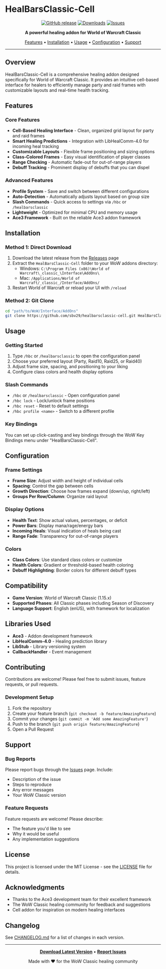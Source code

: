 # HealBarsClassic-Cell

<div align="center">

[![GitHub release](https://img.shields.io/github/v/release/sbv29/healbarsclassic-cell?style=flat-square)](https://github.com/sbv29/healbarsclassic-cell/releases)
[![Downloads](https://img.shields.io/github/downloads/sbv29/healbarsclassic-cell/total?style=flat-square)](https://github.com/sbv29/healbarsclassic-cell/releases)
[![Issues](https://img.shields.io/github/issues/sbv29/healbarsclassic-cell?style=flat-square)](https://github.com/sbv29/healbarsclassic-cell/issues)

**A powerful healing addon for World of Warcraft Classic**

[Features](#features) • [Installation](#installation) • [Usage](#usage) • [Configuration](#configuration) • [Support](#support)

</div>

---

## Overview

HealBarsClassic-Cell is a comprehensive healing addon designed specifically for World of Warcraft Classic. It provides an intuitive cell-based interface for healers to efficiently manage party and raid frames with customizable layouts and real-time health tracking.

## Features

### Core Features
- **Cell-Based Healing Interface** - Clean, organized grid layout for party and raid frames
- **Smart Healing Predictions** - Integration with LibHealComm-4.0 for incoming heal tracking
- **Customizable Layouts** - Flexible frame positioning and sizing options
- **Class-Colored Frames** - Easy visual identification of player classes
- **Range Checking** - Automatic fade-out for out-of-range players
- **Debuff Tracking** - Prominent display of debuffs that you can dispel

### Advanced Features
- **Profile System** - Save and switch between different configurations
- **Auto-Detection** - Automatically adjusts layout based on group size
- **Slash Commands** - Quick access to settings via `/hbc` or `/healbarsclassic`
- **Lightweight** - Optimized for minimal CPU and memory usage
- **Ace3 Framework** - Built on the reliable Ace3 addon framework

## Installation

### Method 1: Direct Download
1. Download the latest release from the [Releases](https://github.com/sbv29/healbarsclassic-cell/releases) page
2. Extract the `HealBarsClassic-Cell` folder to your WoW addons directory:
   - Windows: `C:\Program Files (x86)\World of Warcraft\_classic_\Interface\AddOns\`
   - Mac: `/Applications/World of Warcraft/_classic_/Interface/AddOns/`
3. Restart World of Warcraft or reload your UI with `/reload`

### Method 2: Git Clone
```bash
cd "path/to/WoW/Interface/AddOns"
git clone https://github.com/sbv29/healbarsclassic-cell.git HealBarsClassic-Cell
```

## Usage

### Getting Started
1. Type `/hbc` or `/healbarsclassic` to open the configuration panel
2. Choose your preferred layout (Party, Raid10, Raid25, or Raid40)
3. Adjust frame size, spacing, and positioning to your liking
4. Configure class colors and health display options

### Slash Commands
- `/hbc` or `/healbarsclassic` - Open configuration panel
- `/hbc lock` - Lock/unlock frame positions
- `/hbc reset` - Reset to default settings
- `/hbc profile <name>` - Switch to a different profile

### Key Bindings
You can set up click-casting and key bindings through the WoW Key Bindings menu under "HealBarsClassic-Cell".

## Configuration

### Frame Settings
- **Frame Size**: Adjust width and height of individual cells
- **Spacing**: Control the gap between cells
- **Growth Direction**: Choose how frames expand (down/up, right/left)
- **Groups Per Row/Column**: Organize raid layout

### Display Options
- **Health Text**: Show actual values, percentages, or deficit
- **Power Bars**: Display mana/rage/energy bars
- **Incoming Heals**: Visual indication of heals being cast
- **Range Fade**: Transparency for out-of-range players

### Colors
- **Class Colors**: Use standard class colors or customize
- **Health Colors**: Gradient or threshold-based health coloring
- **Debuff Highlighting**: Border colors for different debuff types

## Compatibility

- **Game Version**: World of Warcraft Classic (1.15.x)
- **Supported Phases**: All Classic phases including Season of Discovery
- **Language Support**: English (enUS), with framework for localization

## Libraries Used

- **Ace3** - Addon development framework
- **LibHealComm-4.0** - Healing prediction library
- **LibStub** - Library versioning system
- **CallbackHandler** - Event management

## Contributing

Contributions are welcome! Please feel free to submit issues, feature requests, or pull requests.

### Development Setup
1. Fork the repository
2. Create your feature branch (`git checkout -b feature/AmazingFeature`)
3. Commit your changes (`git commit -m 'Add some AmazingFeature'`)
4. Push to the branch (`git push origin feature/AmazingFeature`)
5. Open a Pull Request

## Support

### Bug Reports
Please report bugs through the [Issues](https://github.com/sbv29/healbarsclassic-cell/issues) page. Include:
- Description of the issue
- Steps to reproduce
- Any error messages
- Your WoW Classic version

### Feature Requests
Feature requests are welcome! Please describe:
- The feature you'd like to see
- Why it would be useful
- Any implementation suggestions

## License

This project is licensed under the MIT License - see the [LICENSE](LICENSE) file for details.

## Acknowledgments

- Thanks to the Ace3 development team for their excellent framework
- The WoW Classic healing community for feedback and suggestions
- Cell addon for inspiration on modern healing interfaces

## Changelog

See [CHANGELOG.md](CHANGELOG.md) for a list of changes in each version.

---

<div align="center">

**[Download Latest Version](https://github.com/sbv29/healbarsclassic-cell/releases/latest)** • **[Report Issues](https://github.com/sbv29/healbarsclassic-cell/issues)**

Made with ❤️ for the WoW Classic healing community

</div>